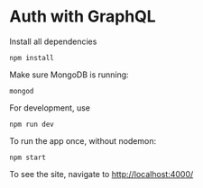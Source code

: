 # Auth with GraphQL

Install all dependencies

```
npm install
```

Make sure MongoDB is running:

```
mongod
```

For development, use

```
npm run dev
```

To run the app once, without nodemon:

```
npm start
```

To see the site, navigate to <http://localhost:4000/>
